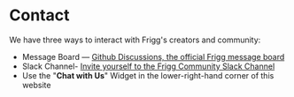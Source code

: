 # Contact

We have three ways to interact with Frigg's creators and community:

* Message Board — [Github Discussions, the official Frigg message board](https://github.com/frigg/frigg/discussions)
* Slack Channel- [Invite yourself to the Frigg Community Slack Channel](https://friggframework.org/#contact)
* Use the "**Chat with Us**" Widget in the lower-right-hand corner of this website

